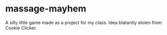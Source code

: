 # massage-mayhem
A silly little game made as a project for my class. Idea blatantly stolen from Cookie Clicker.
